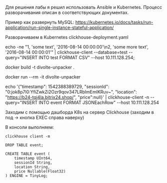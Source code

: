 Для решения лабы я решил использовать Ansible и Kubernetes. Процесс разворачивания описан в соответствующих документах.

Пример как развернуть MySQL: https://kubernetes.io/docs/tasks/run-application/run-single-instance-stateful-application/

Разворачиваем в Kubernetes clickhouse-deployment.yaml


echo -ne "1, 'some text', '2016-08-14 00:00:00'\n2, 'some more text', '2016-08-14 00:00:01'" | clickhouse-client --database=test --query="INSERT INTO test FORMAT CSV" --host 10.111.128.254;


docker build -t divolte-unpacker .

docker run --rm -it divolte-unpacker



echo '{"timestamp": 1542388389729, "sessionId": "0:jok8p7l0:YfiZwkZi2Ozr9qov347LRblmEmIKRuv~", "location": "https://b24-tqj4la.bitrix24.shop/", "price":null}' | clickhouse-client -n --query="INSERT INTO event FORMAT JSONEachRow" --host 10.111.128.254

Заходим с помощью дашборда K8s на сервер Clickhouse (заходим в под -> кнопка EXEC справа наверху)

В консоли выполняем:
```
clickhouse client -m

DROP TABLE event;

CREATE TABLE event (
    timestamp UInt64,
    sessionId String,
    location String,
	price Nullable(Float32)
) ENGINE = TinyLog;
```